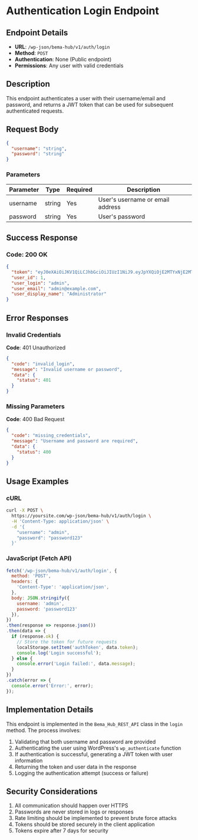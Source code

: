 # Authentication Login Endpoint

## Endpoint Details
- **URL**: `/wp-json/bema-hub/v1/auth/login`
- **Method**: `POST`
- **Authentication**: None (Public endpoint)
- **Permissions**: Any user with valid credentials

## Description
This endpoint authenticates a user with their username/email and password, and returns a JWT token that can be used for subsequent authenticated requests.

## Request Body
```json
{
  "username": "string",
  "password": "string"
}
```

### Parameters
| Parameter | Type   | Required | Description                          |
|-----------|--------|----------|--------------------------------------|
| username  | string | Yes      | User's username or email address     |
| password  | string | Yes      | User's password                      |

## Success Response

### Code: 200 OK
```json
{
  "token": "eyJ0eXAiOiJKV1QiLCJhbGciOiJIUzI1NiJ9.eyJpYXQiOjE2MTYxNjE2MTYsIm5iZiI6MTYxNjE2MTYxNiwiZXhwIjoxNjE2NzY2NDE2LCJkYXRhIjp7InVzZXJfaWQiOjEsInVzZXJfbG9naW4iOiJhZG1pbiIsInVzZXJfZW1haWwiOiJhZG1pbkBleGFtcGxlLmNvbSJ9fQ.XXXXXXXXXXXXXXXXXXXXXXXXXXXXXXXXXXXXXXXXXXX",
  "user_id": 1,
  "user_login": "admin",
  "user_email": "admin@example.com",
  "user_display_name": "Administrator"
}
```

## Error Responses

### Invalid Credentials
**Code**: 401 Unauthorized
```json
{
  "code": "invalid_login",
  "message": "Invalid username or password",
  "data": {
    "status": 401
  }
}
```

### Missing Parameters
**Code**: 400 Bad Request
```json
{
  "code": "missing_credentials",
  "message": "Username and password are required",
  "data": {
    "status": 400
  }
}
```

## Usage Examples

### cURL
```bash
curl -X POST \
  https://yoursite.com/wp-json/bema-hub/v1/auth/login \
  -H 'Content-Type: application/json' \
  -d '{
    "username": "admin",
    "password": "password123"
  }'
```

### JavaScript (Fetch API)
```javascript
fetch('/wp-json/bema-hub/v1/auth/login', {
  method: 'POST',
  headers: {
    'Content-Type': 'application/json',
  },
  body: JSON.stringify({
    username: 'admin',
    password: 'password123'
  }),
})
.then(response => response.json())
.then(data => {
  if (response.ok) {
    // Store the token for future requests
    localStorage.setItem('authToken', data.token);
    console.log('Login successful');
  } else {
    console.error('Login failed:', data.message);
  }
})
.catch(error => {
  console.error('Error:', error);
});
```

## Implementation Details

This endpoint is implemented in the `Bema_Hub_REST_API` class in the `login` method. The process involves:

1. Validating that both username and password are provided
2. Authenticating the user using WordPress's `wp_authenticate` function
3. If authentication is successful, generating a JWT token with user information
4. Returning the token and user data in the response
5. Logging the authentication attempt (success or failure)

## Security Considerations

1. All communication should happen over HTTPS
2. Passwords are never stored in logs or responses
3. Rate limiting should be implemented to prevent brute force attacks
4. Tokens should be stored securely in the client application
5. Tokens expire after 7 days for security